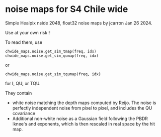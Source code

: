# noise maps for S4 Chile wide


Simple Healpix nside 2048, float32 noise maps by jcarron Jan 26 2024.

Use at your own risk !

To read them, use

    chwide_maps.noise.get_sim_tmap(freq, idx)
    chwide_maps.noise.get_sim_qumap(freq, idx)

or 

    chwide_maps.noise.get_sim_tqumap(freq, idx)

for I, QU, or TQU.

They contain 
*   white noise matching the depth maps computed by Reijo.
The noise is perfectly independent noise from pixel to pixel, and includes the QU covariance
* Additional non-white noise as a Gaussian field following the PBDR lknee's and exponents, which is then rescaled in real space by the hit map.